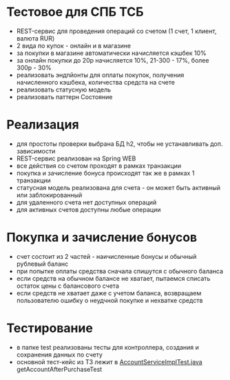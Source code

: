 # Тестовое для СПБ ТСБ
* REST-сервис для проведения операций со счетом (1 счет, 1 клиент, валюта RUR)
* 2 вида по купок - онлайн и в магазине
* за покупки в магазине автоматически начисляется кэшбек 10%
* за онлайн покупки до 20р начисляется 10%, 21-300 - 17%, более 300р - 30%
* реализовать эндпйонты для оплаты покупок, получения начисленного кэшбека, количества средста на счете
* реализовать статусную модель
* реализовать паттерн Состояние

# Реализация
* для простоты проверки выбрана БД h2, чтобы не устанавливать доп. зависимости
* REST-сервис реализован на Spring WEB
* все действия со счетом проходят в рамках транзакции
* покупка и зачисление бонуса происходят так же в рамках 1 транзакции
* статусная модель реализована для счета - он может быть активный или заблокированный
* для удаленного счета нет доступных операций
* для активных счетов доступны любые операции

# Покупка и зачисление бонусов
* счет состоит из 2 частей - наичисленные бонусы и обычный рублевый баланс
* при попытке оплаты средства сначала спишутся с обычного баланса
* если средств на обычном балансе не хватает, пытаемся списать остаток цены с балансового счета
* если средств не хватает даже с учетом баланса, возвращаем пользователю ошибку о неудчной покупке и нехватке средств

# Тестирование
* в папке test реализованы тесты для контроллера, создания и сохранения данных по счету
* основной тест-кейс из ТЗ лежит в [AccountServiceImplTest.java](src%2Ftest%2Fjava%2Fcom%2Fexample%2Fspb_br%2Fservice%2FAccountServiceImplTest.java) getAccountAfterPurchaseTest
